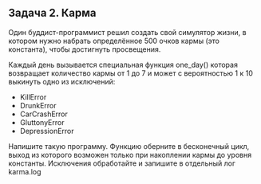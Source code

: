 ## Задача 2. Карма
Один буддист-программист решил создать свой симулятор жизни, в котором нужно набрать определённое 500 очков кармы (это константа), чтобы достигнуть просвещения. 

Каждый день вызывается специальная функция one_day() которая возвращает количество кармы от 1 до 7 и может с вероятностью 1 к 10 выкинуть одно из исключений:
- KillError
- DrunkError
- CarCrashError
- GluttonyError
- DepressionError

Напишите такую программу. Функцию оберните в бесконечный цикл, выход из которого возможен только при накоплении кармы до уровня константы. Исключения обработайте и запишите в отдельный лог karma.log


